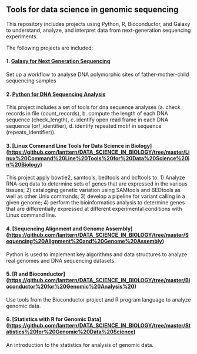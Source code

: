 
## Tools for data science in genomic sequencing

This repository includes projects using Python, R, Bioconductor, and Galaxy to understand, analyze, and interpret data from next-generation sequencing experiments. 

The following projects are included:

#### 1. [Galaxy for Next Generation Sequencing](https://github.com/lanttern/DATA_SCIENCE_IN_BIOLOGY/tree/master/Galaxy%20for%20Next%20Generation%20Sequencing)

Set up a workflow to analyse DNA polymorphic sites of father-mother-child sequencing samples

#### 2. [Python for DNA Sequencing Analysis](https://github.com/lanttern/DATA_SCIENCE_IN_BIOLOGY/tree/master/Python%20for%20DNA%20Sequencing%20Analysis)

This project includes a set of tools for dna sequence analyses (a. check records in file (count_records), b. compute the length of each DNA sequence (check_length), c. identify open read frame in each DNA sequence (orf_identifier), d. identify repeated motif in sequence (repeats_identifier)).

#### 3. [Linux Command Line Tools for Data Science in Biology] (https://github.com/lanttern/DATA_SCIENCE_IN_BIOLOGY/tree/master/Linux%20Command%20Line%20Tools%20for%20Data%20Science%20in%20Biology)	

This project apply bowtie2, samtools, bedtools and bcftools to: 1) Analyze RNA-seq data to determine sets of genes that are expressed in the various tissues; 2) cataloging genetic variation using SAMtools and BEDtools as well as other Unix commands; 3) develop a pipeline for variant calling in a given genome; 4) perform the bioinformatics analysis to determine genes that are differentially expressed at different experimental conditions with Linux command line.

#### 4. [Sequencing Alignment and Genome Assembly] (https://github.com/lanttern/DATA_SCIENCE_IN_BIOLOGY/tree/master/Sequencing%20Alignment%20and%20Genome%20Assembly)

Python is used to implement key algorithms and data structures to analyze real genomes and DNA sequencing datasets.

#### 5. [R and Bioconductor] (https://github.com/lanttern/DATA_SCIENCE_IN_BIOLOGY/tree/master/Bioconductor%20for%20Genomic%20Analysis%20)

Use tools from the Bioconductor project and R program language to analyze genomic data.

#### 6. [Statistics with R for Genomic Data] (https://github.com/lanttern/DATA_SCIENCE_IN_BIOLOGY/tree/master/Statistics%20for%20Genomic%20Data%20Science)

An introduction to the statistics for analysis of genomic data.

